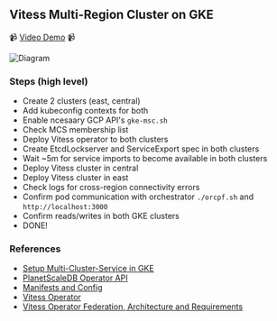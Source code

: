## Vitess Multi-Region Cluster on GKE

:video_camera: [Video Demo](https://youtu.be/6ymNyTHD3T8) :video_camera:

![Diagram](./Vitess_multi-region_Diagram.png)

### Steps (high level)
- Create 2 clusters (east, central)
- Add kubeconfig contexts for both
- Enable ncesaary GCP API's `gke-msc.sh`
- Check MCS membership list
- Deploy Vitess operator to both clusters
- Create EtcdLockserver and ServiceExport spec in both clusters
- Wait ~5m for service imports to become available in both clusters
- Deploy Vitess cluster in central
- Deploy Vitess cluster in east
- Check logs for cross-region connectivity errors
- Confirm pod communication with orchestrator `./orcpf.sh` and `http://localhost:3000`
- Confirm reads/writes in both GKE clusters
- DONE!

### References
- [Setup Multi-Cluster-Service in GKE](https://cloud.google.com/kubernetes-engine/docs/how-to/multi-cluster-services)
- [PlanetScaleDB Operator API](https://docs.planetscale.com/psdb-operator/api)
- [Manifests and Config](https://github.com/voxoco/vitess-demo)
- [Vitess Operator](https://github.com/vitessio/vitess/tree/master/examples/operator)
- [Vitess Operator Federation, Architecture and Requirements](https://github.com/planetscale/vitess-operator/blob/master/docs/architecture/federation.md)

